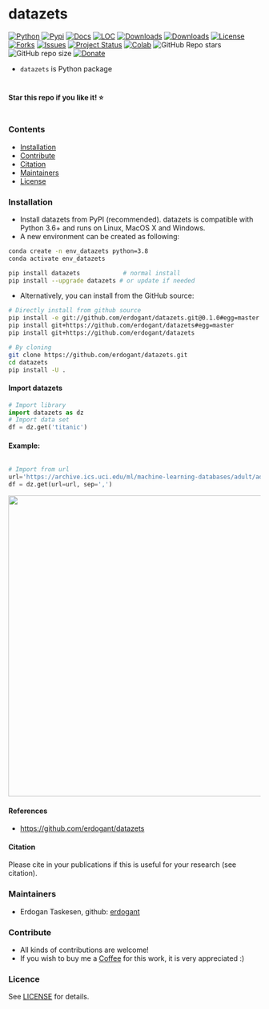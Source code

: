 # datazets

[![Python](https://img.shields.io/pypi/pyversions/datazets)](https://img.shields.io/pypi/pyversions/datazets)
[![Pypi](https://img.shields.io/pypi/v/datazets)](https://pypi.org/project/datazets/)
[![Docs](https://img.shields.io/badge/Sphinx-Docs-Green)](https://erdogant.github.io/datazets/)
[![LOC](https://sloc.xyz/github/erdogant/datazets/?category=code)](https://github.com/erdogant/datazets/)
[![Downloads](https://static.pepy.tech/personalized-badge/datazets?period=month&units=international_system&left_color=grey&right_color=brightgreen&left_text=PyPI%20downloads/month)](https://pepy.tech/project/datazets)
[![Downloads](https://static.pepy.tech/personalized-badge/datazets?period=total&units=international_system&left_color=grey&right_color=brightgreen&left_text=Downloads)](https://pepy.tech/project/datazets)
[![License](https://img.shields.io/badge/license-MIT-green.svg)](https://github.com/erdogant/datazets/blob/master/LICENSE)
[![Forks](https://img.shields.io/github/forks/erdogant/datazets.svg)](https://github.com/erdogant/datazets/network)
[![Issues](https://img.shields.io/github/issues/erdogant/datazets.svg)](https://github.com/erdogant/datazets/issues)
[![Project Status](http://www.repostatus.org/badges/latest/active.svg)](http://www.repostatus.org/#active)
[![Colab](https://colab.research.google.com/assets/colab-badge.svg?logo=github%20sponsors)](https://erdogant.github.io/datazets/pages/html/Documentation.html#colab-notebook)
![GitHub Repo stars](https://img.shields.io/github/stars/erdogant/datazets)
![GitHub repo size](https://img.shields.io/github/repo-size/erdogant/datazets)
[![Donate](https://img.shields.io/badge/Support%20this%20project-grey.svg?logo=github%20sponsors)](https://erdogant.github.io/datazets/pages/html/Documentation.html#)
<!---[![BuyMeCoffee](https://img.shields.io/badge/buymea-coffee-yellow.svg)](https://www.buymeacoffee.com/erdogant)-->
<!---[![Coffee](https://img.shields.io/badge/coffee-black-grey.svg)](https://erdogant.github.io/donate/?currency=USD&amount=5)-->





<!---[![BuyMeCoffee](https://img.shields.io/badge/buymea-coffee-yellow.svg)](https://www.buymeacoffee.com/erdogant)-->
<!---[![Coffee](https://img.shields.io/badge/coffee-black-grey.svg)](https://erdogant.github.io/donate/?currency=USD&amount=5)-->

* ``datazets`` is Python package

# 
**Star this repo if you like it! ⭐️**
#

### Contents
- [Installation](#-installation)
- [Contribute](#-contribute)
- [Citation](#-citation)
- [Maintainers](#-maintainers)
- [License](#-copyright)

### Installation
* Install datazets from PyPI (recommended). datazets is compatible with Python 3.6+ and runs on Linux, MacOS X and Windows. 
* A new environment can be created as following:

```bash
conda create -n env_datazets python=3.8
conda activate env_datazets
```

```bash
pip install datazets            # normal install
pip install --upgrade datazets # or update if needed
```

* Alternatively, you can install from the GitHub source:
```bash
# Directly install from github source
pip install -e git://github.com/erdogant/datazets.git@0.1.0#egg=master
pip install git+https://github.com/erdogant/datazets#egg=master
pip install git+https://github.com/erdogant/datazets

# By cloning
git clone https://github.com/erdogant/datazets.git
cd datazets
pip install -U .
```  

#### Import datazets
```python
# Import library
import datazets as dz
# Import data set
df = dz.get('titanic')

```

#### Example:
```python

# Import from url
url='https://archive.ics.uci.edu/ml/machine-learning-databases/adult/adult.data'
df = dz.get(url=url, sep=',')
```
<p align="center">
  <img src="https://github.com/erdogant/datazets/blob/master/docs/figs/fig1.png" width="600" />
  
</p>


#### References
* https://github.com/erdogant/datazets

#### Citation
Please cite in your publications if this is useful for your research (see citation).
   
### Maintainers
* Erdogan Taskesen, github: [erdogant](https://github.com/erdogant)

### Contribute
* All kinds of contributions are welcome!
* If you wish to buy me a <a href="https://www.buymeacoffee.com/erdogant">Coffee</a> for this work, it is very appreciated :)

### Licence
See [LICENSE](LICENSE) for details.
